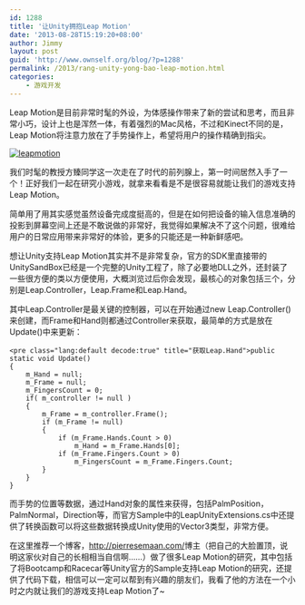 ```yaml
---
id: 1288
title: '让Unity拥抱Leap Motion'
date: '2013-08-28T15:19:20+08:00'
author: Jimmy
layout: post
guid: 'http://www.ownself.org/blog/?p=1288'
permalink: /2013/rang-unity-yong-bao-leap-motion.html
categories:
    - 游戏开发
---
```


Leap Motion是目前非常时髦的外设，为体感操作带来了新的尝试和思考，而且非常小巧，设计上也是浑然一体，有着强烈的Mac风格，不过和Kinect不同的是，Leap Motion将注意力放在了手势操作上，希望将用户的操作精确到指尖。

[![leapmotion](/wp-content/uploads/2013/08/leapmotion.jpg)](/wp-content/uploads/2013/08/leapmotion.jpg)

我们时髦的教授方臻同学这一次走在了时代的前列腺上，第一时间居然入手了一个！正好我们一起在研究小游戏，就拿来看看是不是很容易就能让我们的游戏支持Leap Motion。

简单用了用其实感觉虽然设备完成度挺高的，但是在如何把设备的输入信息准确的投影到屏幕空间上还是不敢说做的非常好，我觉得如果解决不了这个问题，很难给用户的日常应用带来非常好的体验，更多的只能还是一种新鲜感吧。

想让Unity支持Leap Motion其实并不是非常复杂，官方的SDK里直接带的UnitySandBox已经是一个完整的Unity工程了，除了必要地DLL之外，还封装了一些很方便的类以方便使用，大概浏览过后你会发现，最核心的对象包括三个，分别是Leap.Controller，Leap.Frame和Leap.Hand。

其中Leap.Controller是最关键的控制器，可以在开始通过new Leap.Controller()来创建，而Frame和Hand则都通过Controller来获取，最简单的方式是放在Update()中来更新：

```
<pre class="lang:default decode:true" title="获取Leap.Hand">public static void Update() 
{
	m_Hand = null;
	m_Frame = null;
	m_FingersCount = 0;
	if( m_controller != null )
	{
		m_Frame	= m_controller.Frame();
		if (m_Frame != null)
		{
			if (m_Frame.Hands.Count > 0)
				m_Hand = m_Frame.Hands[0];
			if (m_Frame.Fingers.Count > 0)
				m_FingersCount = m_Frame.Fingers.Count;
		}
	}
}
```

而手势的位置等数据，通过Hand对象的属性来获得，包括PalmPosition，PalmNormal，Direction等，而官方Sample中的LeapUnityExtensions.cs中还提供了转换函数可以将这些数据转换成Unity使用的Vector3类型，非常方便。

在这里推荐一个博客，<http://pierresemaan.com/>博主（把自己的大脸置顶，说明这家伙对自己的长相相当自信啊……）做了很多Leap Motion的研究，其中包括了将Bootcamp和Racecar等Unity官方的Sample支持Leap Motion的研究，还提供了代码下载，相信可以一定可以帮到有兴趣的朋友们，我看了他的方法在一个小时之内就让我们的游戏支持Leap Motion了~